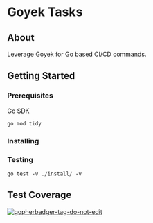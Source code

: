 # Goyek Tasks

## About <a name = "about"></a>

Leverage Goyek for Go based CI/CD commands.

## Getting Started <a name = "getting_started"></a>

### Prerequisites

Go SDK

```shell
go mod tidy
```

### Installing

### Testing

```shell
go test -v ./install/ -v
```

## Test Coverage

<a href='https://github.com/jpoles1/gopherbadger' target='_blank'>![gopherbadger-tag-do-not-edit](https://img.shields.io/badge/Go%20Coverage-26%25-brightgreen.svg?longCache=true&style=flat)</a>
